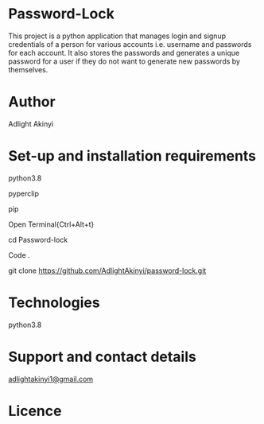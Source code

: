 # Password-Lock
This project is a python application that manages login and signup credentials of a person for various accounts i.e. username and passwords for each account. It also stores the passwords and generates a unique password for a user if they do not want to generate new passwords by themselves.
# Author
Adlight Akinyi
# Set-up and installation requirements
python3.8

pyperclip

pip

Open Terminal{Ctrl+Alt+t}

cd Password-lock

Code .

git clone https://github.com/AdlightAkinyi/password-lock.git

# Technologies 
python3.8

# Support and contact details
adlightakinyi1@gmail.com

# Licence
